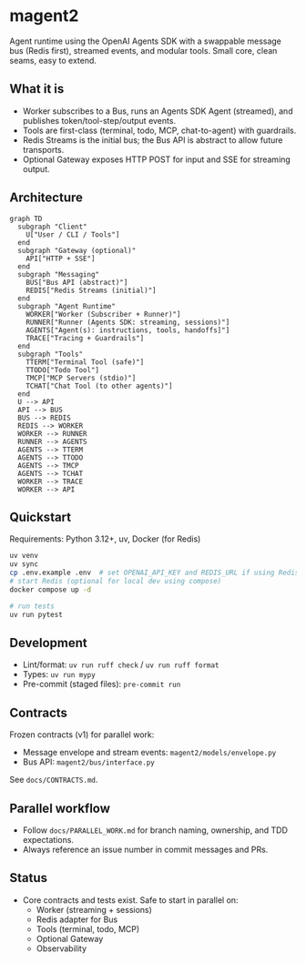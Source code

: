 # magent2

Agent runtime using the OpenAI Agents SDK with a swappable message bus (Redis first), streamed events, and modular tools. Small core, clean seams, easy to extend.

## What it is

- Worker subscribes to a Bus, runs an Agents SDK Agent (streamed), and publishes token/tool-step/output events.
- Tools are first-class (terminal, todo, MCP, chat-to-agent) with guardrails.
- Redis Streams is the initial bus; the Bus API is abstract to allow future transports.
- Optional Gateway exposes HTTP POST for input and SSE for streaming output.

## Architecture

```mermaid
graph TD
  subgraph "Client"
    U["User / CLI / Tools"]
  end
  subgraph "Gateway (optional)"
    API["HTTP + SSE"]
  end
  subgraph "Messaging"
    BUS["Bus API (abstract)"]
    REDIS["Redis Streams (initial)"]
  end
  subgraph "Agent Runtime"
    WORKER["Worker (Subscriber + Runner)"]
    RUNNER["Runner (Agents SDK: streaming, sessions)"]
    AGENTS["Agent(s): instructions, tools, handoffs]"]
    TRACE["Tracing + Guardrails"]
  end
  subgraph "Tools"
    TTERM["Terminal Tool (safe)"]
    TTODO["Todo Tool"]
    TMCP["MCP Servers (stdio)"]
    TCHAT["Chat Tool (to other agents)"]
  end
  U --> API
  API --> BUS
  BUS --> REDIS
  REDIS --> WORKER
  WORKER --> RUNNER
  RUNNER --> AGENTS
  AGENTS --> TTERM
  AGENTS --> TTODO
  AGENTS --> TMCP
  AGENTS --> TCHAT
  WORKER --> TRACE
  WORKER --> API
```

## Quickstart

Requirements: Python 3.12+, uv, Docker (for Redis)

```bash
uv venv
uv sync
cp .env.example .env  # set OPENAI_API_KEY and REDIS_URL if using Redis
# start Redis (optional for local dev using compose)
docker compose up -d

# run tests
uv run pytest
```

## Development

- Lint/format: `uv run ruff check` / `uv run ruff format`
- Types: `uv run mypy`
- Pre-commit (staged files): `pre-commit run`

## Contracts

Frozen contracts (v1) for parallel work:

- Message envelope and stream events: `magent2/models/envelope.py`
- Bus API: `magent2/bus/interface.py`

See `docs/CONTRACTS.md`.

## Parallel workflow

- Follow `docs/PARALLEL_WORK.md` for branch naming, ownership, and TDD expectations.
- Always reference an issue number in commit messages and PRs.

## Status

- Core contracts and tests exist. Safe to start in parallel on:
  - Worker (streaming + sessions)
  - Redis adapter for Bus
  - Tools (terminal, todo, MCP)
  - Optional Gateway
  - Observability

